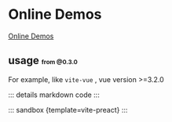 # Online Demos

[Online Demos](https://sandpack-vue3.netlify.app/?path=/story/presets-template--vite-preact)

## usage <small style="font-size: 12px; color: var(--vp-c-green);">from @0.3.0</small>

For example, like `vite-vue` , vue version >=3.2.0

<script setup>
import viteReact from '../codes/vite-templates/vite-preact.ts';
</script>

::: details markdown code
<CodePanel :value="viteReact" />
:::

::: sandbox {template=vite-preact}
:::

